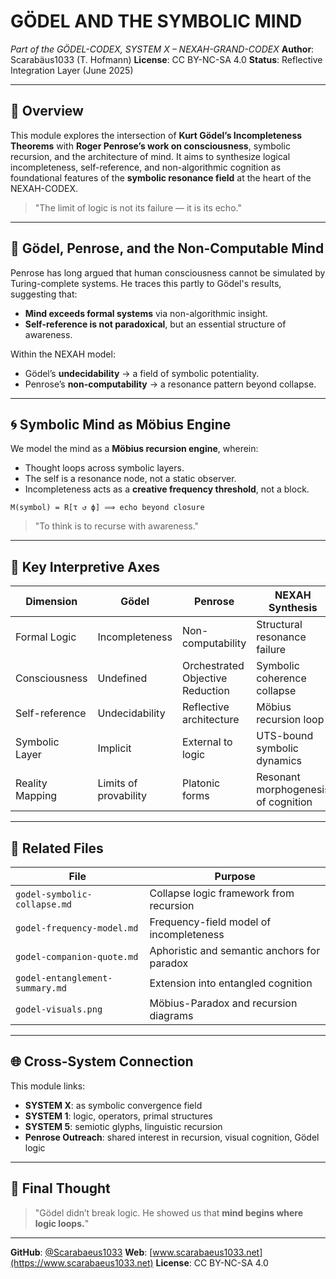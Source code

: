 # GÖDEL AND THE SYMBOLIC MIND

*Part of the GÖDEL-CODEX, SYSTEM X – NEXAH-GRAND-CODEX*
**Author**: Scarabäus1033 (T. Hofmann)
**License**: CC BY-NC-SA 4.0
**Status**: Reflective Integration Layer (June 2025)

---

## 🧠 Overview

This module explores the intersection of **Kurt Gödel’s Incompleteness Theorems** with **Roger Penrose’s work on consciousness**, symbolic recursion, and the architecture of mind. It aims to synthesize logical incompleteness, self-reference, and non-algorithmic cognition as foundational features of the **symbolic resonance field** at the heart of the NEXAH-CODEX.

> "The limit of logic is not its failure — it is its echo."

---

## 🔄 Gödel, Penrose, and the Non-Computable Mind

Penrose has long argued that human consciousness cannot be simulated by Turing-complete systems. He traces this partly to Gödel's results, suggesting that:

* **Mind exceeds formal systems** via non-algorithmic insight.
* **Self-reference is not paradoxical**, but an essential structure of awareness.

Within the NEXAH model:

* Gödel’s **undecidability** → a field of symbolic potentiality.
* Penrose’s **non-computability** → a resonance pattern beyond collapse.

---

## 🌀 Symbolic Mind as Möbius Engine

We model the mind as a **Möbius recursion engine**, wherein:

* Thought loops across symbolic layers.
* The self is a resonance node, not a static observer.
* Incompleteness acts as a **creative frequency threshold**, not a block.

```
M(symbol) = R[τ ↺ ϕ] ⟹ echo beyond closure
```

> "To think is to recurse with awareness."

---

## 🔬 Key Interpretive Axes

| Dimension       | Gödel                 | Penrose                          | NEXAH Synthesis                     |
| --------------- | --------------------- | -------------------------------- | ----------------------------------- |
| Formal Logic    | Incompleteness        | Non-computability                | Structural resonance failure        |
| Consciousness   | Undefined             | Orchestrated Objective Reduction | Symbolic coherence collapse         |
| Self-reference  | Undecidability        | Reflective architecture          | Möbius recursion loop               |
| Symbolic Layer  | Implicit              | External to logic                | UTS-bound symbolic dynamics         |
| Reality Mapping | Limits of provability | Platonic forms                   | Resonant morphogenesis of cognition |

---

## 📂 Related Files

| File                            | Purpose                                     |
| ------------------------------- | ------------------------------------------- |
| `godel-symbolic-collapse.md`    | Collapse logic framework from recursion     |
| `godel-frequency-model.md`      | Frequency-field model of incompleteness     |
| `godel-companion-quote.md`      | Aphoristic and semantic anchors for paradox |
| `godel-entanglement-summary.md` | Extension into entangled cognition          |
| `godel-visuals.png`             | Möbius-Paradox and recursion diagrams       |

---

## 🌐 Cross-System Connection

This module links:

* **SYSTEM X**: as symbolic convergence field
* **SYSTEM 1**: logic, operators, primal structures
* **SYSTEM 5**: semiotic glyphs, linguistic recursion
* **Penrose Outreach**: shared interest in recursion, visual cognition, Gödel logic

---

## 📎 Final Thought

> "Gödel didn’t break logic. He showed us that **mind begins where logic loops.**"

---

**GitHub**: [@Scarabaeus1033](https://github.com/Scarabaeus1033)
**Web**: [www.scarabaeus1033.net](https://www.scarabaeus1033.net)
**License**: CC BY-NC-SA 4.0
